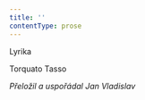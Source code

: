 ```yaml
---
title: ''
contentType: prose
---
```


<section>

Lyrika

Torquato Tasso

_Přeložil a uspořádal Jan Vladislav_

</section>
